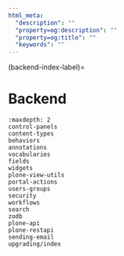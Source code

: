 ```yaml
---
html_meta:
  "description": ""
  "property=og:description": ""
  "property=og:title": ""
  "keywords": ""
---
```


(backend-index-label)=

# Backend

```{toctree}
:maxdepth: 2
control-panels
content-types
behaviors
annotations
vocabularies
fields
widgets
plone-view-utils
portal-actions
users-groups
security
workflows
search
zodb
plone-api
plone-restapi
sending-email
upgrading/index
```
